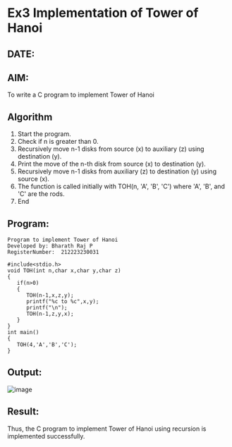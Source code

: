 # Ex3 Implementation of Tower of Hanoi
## DATE:
## AIM:
To write a C program to implement Tower of Hanoi

## Algorithm
1. Start the program. 
2. Check if n is greater than 0. 
3. Recursively move n-1 disks from source (x) to auxiliary (z) using destination (y). 
4. Print the move of the n-th disk from source (x) to destination (y). 
5. Recursively move n-1 disks from auxiliary (z) to destination (y) using source (x). 
6. The function is called initially with TOH(n, 'A', 'B', 'C') where 'A', 'B', and 'C' are the rods. 
7. End    

## Program:
```
Program to implement Tower of Hanoi
Developed by: Bharath Raj P
RegisterNumber:  212223230031
```
```
#include<stdio.h>
void TOH(int n,char x,char y,char z)
{
   if(n>0)
   {
      TOH(n-1,x,z,y);
      printf("%c to %c",x,y);
      printf("\n");
      TOH(n-1,z,y,x);
   }
}
int main()
{
   TOH(4,'A','B','C');
}
```

## Output:
![image](https://github.com/user-attachments/assets/cea2398a-0a42-4201-a165-2f79c6d3027e)

## Result:
Thus, the C program to implement Tower of Hanoi using recursion is implemented successfully.
